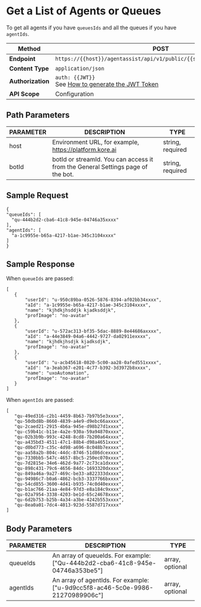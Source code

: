 # Get a List of Agents or Queues

To get all agents if you have `queuesIds` and all the queues if you have `agentIds`.

| **Method** | POST |
|--------|------|
| **Endpoint** | `https://{{host}}/agentassist/api/v1/public/{{streamId}}/queues/agents` |
| **Content Type** | `application/json` |
| **Authorization** | `auth: {{JWT}}` <br>See [How to generate the JWT Token](../automation/api-introduction.md#generating-the-jwt-token) |
| **API Scope** | Configuration |

## Path Parameters

| **PARAMETER** | **DESCRIPTION** | **TYPE** |
|-----------|-------------|------|
| host | Environment URL, for example, https://platform.kore.ai | string, required |
| botId | botId or streamId. You can access it from the General Settings page of the bot. | string, required |

## Sample Request

```
{
"queueIds": [
  "qu-444b2d2-cba6-41c8-945e-04746a35xxxx"
],
"agentIds": [
  "a-1c9955e-b65a-4217-b1ae-345c3104xxxx"
]
}
```

## Sample Response

When `queueIds` are passed:

```
[
   {
       "userId": "u-950c89ba-0526-5876-8394-af02bb34xxxx",
       "aId": "a-1c9955e-b65a-4217-b1ae-345c3104xxxx",
       "name": "kjhdkjhsddjk kjadksddjk",
       "profImage": "no-avatar"
   },
   {
       "userId": "u-572ac313-bf35-5dac-8889-8e44686axxxx",
       "aId": "a-44e3849-04a6-4442-9727-da02911exxxx",
       "name": "kjhdkjhsdjk kjadksdjk",
       "profImage": "no-avatar"
   },
   {
       "userId": "u-acb45618-0820-5c00-aa28-0afed551xxxx",
       "aId": "a-3eab367-e201-4c77-b392-3d3972b8xxxx",
       "name": "uxoAutomation",
       "profImage": "no-avatar"
   }
]
```

When `agentIds` are passed:

```
[
   "qu-49ed316-c2b1-4459-8b63-7b97b5e3xxxx",
   "qu-50dbd8b-8660-4839-a4e9-d9ebc66axxxx",
   "qu-2caed21-2915-4b6a-945e-d98b27d1xxxx",
   "qu-c59b41c-b11e-4a2e-930a-59a94870xxxx",
   "qu-02b3b9b-993c-4248-8cd8-7b200a64xxxx",
   "qu-a435bd3-4511-47c1-88b4-d98a4651xxxx",
   "qu-d0bd773-c35c-4d98-a696-8c048b7exxxx",
   "qu-aa58a2b-804c-44dc-8746-51d86dcexxxx",
   "qu-7330bb5-547c-4657-8bc5-250ec070xxxx",
   "qu-7d2815e-34e6-462d-9a77-2c73ca1dxxxx",
   "qu-898c431-79c6-4656-84dc-1693320dxxxx",
   "qu-849a46a-9a27-469c-be33-a822333dxxxx",
   "qu-94986c7-b0a6-4862-bcb3-3337766bxxxx",
   "qu-54cd855-3600-4d41-b935-74c0d40exxxx",
   "qu-b1ac766-21aa-4e84-97d3-e8a184c9xxxx",
   "qu-02a7954-3338-4203-be1d-65c24678xxxx",
   "qu-6d2b753-b25b-4a34-a3be-4242b553xxxx",
   "qu-8ea0a01-7dc4-4013-923d-5587d717xxxx"
]
```

## Body Parameters

| **PARAMETER** | **DESCRIPTION** | **TYPE** |
|-----------|-------------|------|
| queueIds | An array of queueIds. For example: ["Qu-444b2d2-cba6-41c8-945e-04746a353be5"] | array, optional |
| agentIds | An array of agentIds. For example: ["u-9d9cc5f8-ac46-5c0e-9986-21270989906c"] | array, optional |